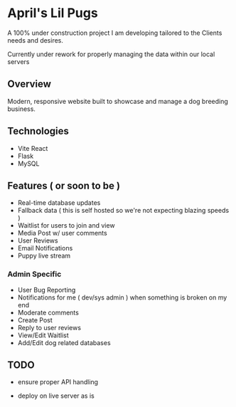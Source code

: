 # April's Lil Pugs

A 100% under construction project I am developing tailored to the Clients needs and desires. 

Currently under rework for properly managing the data within our local servers

## Overview
Modern, responsive website built to showcase and manage a dog breeding business.

## Technologies
- Vite React
- Flask
- MySQL

## Features ( or soon to be )
- Real-time database updates
- Fallback data ( this is self hosted so we're not expecting blazing speeds )
- Waitlist for users to join and view
- Media Post w/ user comments
- User Reviews
- Email Notifications
- Puppy live stream

### Admin Specific
- User Bug Reporting
- Notifications for me ( dev/sys admin ) when something is broken on my end
- Moderate comments
- Create Post
- Reply to user reviews
- View/Edit Waitlist
- Add/Edit dog related databases

## TODO

- ensure proper API handling

- deploy on live server as is
